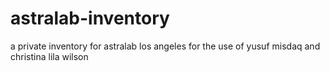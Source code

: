 # astralab-inventory
a private inventory for astralab los angeles for the use of yusuf misdaq and christina lila wilson
